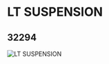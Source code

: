 # LT SUSPENSION
## 32294
![LT SUSPENSION](https://lc-www-live-s.legocdn.com/media/bricks/5/2/4141301.jpg)